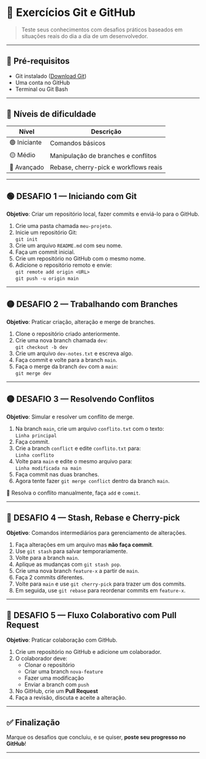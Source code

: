 # 🧪 Exercícios Git e GitHub

> Teste seus conhecimentos com desafios práticos baseados em situações reais do dia a dia de um desenvolvedor.

---

## 🧰 Pré-requisitos

- Git instalado ([Download Git](https://git-scm.com))
- Uma conta no GitHub
- Terminal ou Git Bash

---

## 🚦 Níveis de dificuldade

| Nível       | Descrição                              |
|-------------|----------------------------------------|
| 🟢 Iniciante | Comandos básicos                      |
| 🟡 Médio     | Manipulação de branches e conflitos    |
| 🔴 Avançado  | Rebase, cherry-pick e workflows reais  |

---

## 🟢 DESAFIO 1 — Iniciando com Git

**Objetivo**: Criar um repositório local, fazer commits e enviá-lo para o GitHub.

1. Crie uma pasta chamada `meu-projeto`.
2. Inicie um repositório Git:  
   `git init`
3. Crie um arquivo `README.md` com seu nome.
4. Faça um commit inicial.
5. Crie um repositório no GitHub com o mesmo nome.
6. Adicione o repositório remoto e envie:  
   `git remote add origin <URL>`  
   `git push -u origin main`

---

## 🟡 DESAFIO 2 — Trabalhando com Branches

**Objetivo**: Praticar criação, alteração e merge de branches.

1. Clone o repositório criado anteriormente.
2. Crie uma nova branch chamada `dev`:  
   `git checkout -b dev`
3. Crie um arquivo `dev-notes.txt` e escreva algo.
4. Faça commit e volte para a branch `main`.
5. Faça o merge da branch `dev` com a `main`:  
   `git merge dev`

---

## 🟡 DESAFIO 3 — Resolvendo Conflitos

**Objetivo**: Simular e resolver um conflito de merge.

1. Na branch `main`, crie um arquivo `conflito.txt` com o texto:  
   `Linha principal`
2. Faça commit.
3. Crie a branch `conflict` e edite `conflito.txt` para:  
   `Linha conflito`
4. Volte para `main` e edite o mesmo arquivo para:  
   `Linha modificada na main`
5. Faça commit nas duas branches.
6. Agora tente fazer `git merge conflict` dentro da branch `main`.

🔧 Resolva o conflito manualmente, faça `add` e `commit`.

---

## 🔴 DESAFIO 4 — Stash, Rebase e Cherry-pick

**Objetivo**: Comandos intermediários para gerenciamento de alterações.

1. Faça alterações em um arquivo mas **não faça commit**.
2. Use `git stash` para salvar temporariamente.
3. Volte para a branch `main`.
4. Aplique as mudanças com `git stash pop`.
5. Crie uma nova branch `feature-x` a partir de `main`.
6. Faça 2 commits diferentes.
7. Volte para `main` e use `git cherry-pick` para trazer um dos commits.
8. Em seguida, use `git rebase` para reordenar commits em `feature-x`.

---

## 🔴 DESAFIO 5 — Fluxo Colaborativo com Pull Request

**Objetivo**: Praticar colaboração com GitHub.

1. Crie um repositório no GitHub e adicione um colaborador.
2. O colaborador deve:
   - Clonar o repositório
   - Criar uma branch `nova-feature`
   - Fazer uma modificação
   - Enviar a branch com `push`
3. No GitHub, crie um **Pull Request**
4. Faça a revisão, discuta e aceite a alteração.

---

## ✅ Finalização

Marque os desafios que concluiu, e se quiser, **poste seu progresso no GitHub**!

---